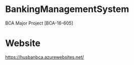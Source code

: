 # BankingManagementSystem
BCA Major Project [BCA-16-605]

# Website
https://husbanbca.azurewebsites.net/

